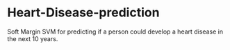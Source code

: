 # Heart-Disease-prediction
Soft Margin SVM for predicting if a person could develop a heart disease in the next 10 years. 
